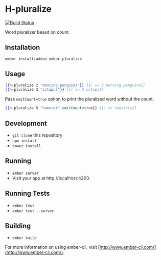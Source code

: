 # H-pluralize
[![Build
Status](https://travis-ci.org/rsocci/ember-pluralize.svg)](https://travis-ci.org/rsocci/ember-pluralize)

Word pluralizer based on count.

## Installation

`ember install:addon ember-pluralize`

## Usage

```hbs
{{h-pluralize 2 "dancing penguins"}} {{! => 2 dancing penguins}}
{{h-pluralize 3 "octopus"}} {{! => 3 octopi}}
```

Pass `omitCount=true` option to print the pluralized word without the
count.

```hbs
{{h-pluralize 5 "hamster" omitCount=true}} {{! => hamsters}}
```

## Development
* `git clone` this repository
* `npm install`
* `bower install`

## Running

* `ember server`
* Visit your app at http://localhost:4200.

## Running Tests

* `ember test`
* `ember test --server`

## Building

* `ember build`

For more information on using ember-cli, visit [http://www.ember-cli.com/](http://www.ember-cli.com/).
